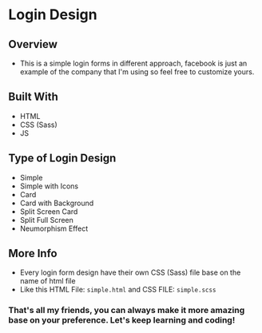 # Login Design

## Overview
- This is a simple login forms in different approach, facebook is just an example of the company that I'm using so feel free to customize yours.

## Built With
- HTML
- CSS (Sass)
- JS

## Type of Login Design
- Simple
- Simple with Icons
- Card
- Card with Background
- Split Screen Card
- Split Full Screen
- Neumorphism Effect

## More Info
- Every login form design have their own CSS (Sass) file base on the name of html file 
- Like this HTML File: <code>simple.html</code> and CSS FILE: <code>simple.scss</code>

### That's all my friends, you can always make it more amazing base on your preference. Let's keep learning and coding!

